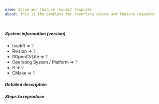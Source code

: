 ```yaml
---
name: Issue and feature request template
about: This is the template for reporting issues and feature requests

---
```


<!--
Before posting an issue or feature request, please:

* Read the documentation and make sure you have followed all the steps to install and run `trackR`.
* Check if an other person has already created the same issue or feature request to avoid duplicates. If yes, please comment there instead of creating a new issue.
* Try to be as detailed as possible in your report.
* Report only one problem per created issue.


This is a template helping you to create an issue which can be processed as quickly as possible. 
-->

##### System information (version)
<!-- Example
- trackR => 0.1
- Rvision => 0.3.1
- ROpenCVLite => 0.1.34.3
- Operating System / Platform => Mac OS Mojave
- R => 3.5.1
- CMake => 3.12
-->

- trackR => :grey_question:
- Rvision => :grey_question:
- ROpenCVLite => :grey_question:
- Operating System / Platform => :grey_question:
- R => :grey_question:
- CMake => :grey_question:

##### Detailed description

<!-- your description -->

##### Steps to reproduce

<!-- to add code example fence it with triple backticks and optional file extension
    ```.r
    # R code example
    ```
 or attach as .txt or .zip file
-->
